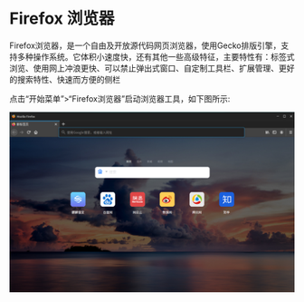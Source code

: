 # Firefox 浏览器
Firefox浏览器，是一个自由及开放源代码网页浏览器，使用Gecko排版引擎，支持多种操作系统。它体积小速度快，还有其他一些高级特征，主要特性有：标签式浏览、使用网上冲浪更快、可以禁止弹出式窗口、自定制工具栏、扩展管理、更好的搜索特性、快速而方便的侧栏

点击“开始菜单”>“Firefox浏览器”启动浏览器工具，如下图所示:

![firefox.png](../../images/docs/firefox.png)